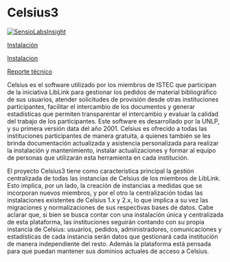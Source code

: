 Celsius3
========

[![SensioLabsInsight](https://insight.sensiolabs.com/projects/76c2e8aa-1471-4b67-bfe3-b2e770df3907/big.png)](https://insight.sensiolabs.com/projects/76c2e8aa-1471-4b67-bfe3-b2e770df3907)

[Instalación](doc/instalacion.md)

[Instalacion](doc/instalacion.md)

[Reporte técnico](http://sedici.unlp.edu.ar/handle/10915/34504)

Celsius es el software utilizado por los miembros de ISTEC que participan de la
iniciativa LibLink para gestionar los pedidos de material bibliográfico de sus
usuarios, atender solicitudes de provisión desde otras instituciones participantes,
facilitar el intercambio de los documentos y generar estadísticas que permiten
transparentar el intercambio y evaluar la calidad del trabajo de los participantes.
Este software es desarrollado por la UNLP, y su primera versión data del año 2001.
Celsius es ofrecido a todas las instituciones participantes de manera gratuita,
a quienes también se les brinda documentación actualizada y asistencia
personalizada para realizar la instalación y mantenimiento, instalar
actualizaciones y formar al equipo de personas que utilizarán esta herramienta
en cada institución.

El proyecto Celsius3 tiene como característica principal la gestión centralizada
de todas las instancias de Celsius de los miembros de LibLink. Esto implica,
por un lado, la creación de instancias a medidas que se incorporan nuevos miembros,
y por el otro la centralización todas las instalaciones existentes de Celsius
1.x y 2.x, lo que implica a su vez las migraciones y normalizaciones de sus
respectivas bases de datos. Cabe aclarar que, si bien se busca contar con una
instalación única y centralizada de esta plataforma, las instituciones seguirán
contando con su propia instancia de Celsius: usuarios, pedidos, administradores,
comunicaciones y estadísticas de cada instancia serán datos que gestionará cada
institución de manera independiente del resto. Además la plataforma está pensada
para que puedan mantener sus dominios actuales de acceso a Celsius.
